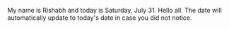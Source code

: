 My name is Rishabh and today is Saturday, July 31. Hello all. The date will automatically update to today's date in case you did not notice.
